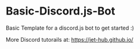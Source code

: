 # Basic-Discord.js-Bot
Basic Template for a discord.js bot to get started :)

More Discord tutorails at: https://jet-hub.github.io/
